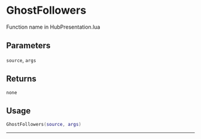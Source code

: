 # GhostFollowers
Function name in HubPresentation.lua
## Parameters
`source`, `args`
## Returns
`none`
## Usage
```lua
GhostFollowers(source, args)
```
---
